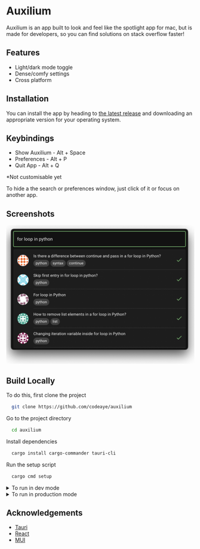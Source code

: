 
# Auxilium

Auxilium is an app built to look and feel like the spotlight app for mac,
but is made for developers, so you can find solutions on stack overflow faster!
## Features

- Light/dark mode toggle
- Dense/comfy settings
- Cross platform


## Installation

You can install the app by heading to [the latest release](https://github.com/codeaye/auxilium/releases/latest)
and downloading an appropriate version for your operating system.
    
## Keybindings
 - Show Auxilium - Alt + Space
 - Preferences   - Alt + P
 - Quit App - Alt + Q

*Not customisable yet

To hide a the search or preferences window, just click of it or focus on another app.
## Screenshots

![App Screenshot](assets/screenshot.png)


## Build Locally

To do this, first clone the project

```bash
  git clone https://github.com/codeaye/auxilium
```

Go to the project directory

```bash
  cd auxilium
```

Install dependencies

```bash
  cargo install cargo-commander tauri-cli
```

Run the setup script

```bash
  cargo cmd setup
```

<details>
  <summary>To run in dev mode</summary>
  
  ### Developement mode
  ```bash
  cargo cmd dev
  ```
</details>

<details>
  <summary>To run in production mode</summary>
  
  ### Production mode
  ```bash
  cargo cmd build
  ```
</details>

## Acknowledgements

 - [Tauri](https://tauri.app/)
 - [React](https://reactjs.org/)
 - [MUI](https://mui.com/)

